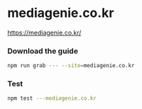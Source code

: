 # mediagenie.co.kr

https://mediagenie.co.kr/

### Download the guide

```sh
npm run grab --- --site=mediagenie.co.kr
```

### Test

```sh
npm test ---mediagenie.co.kr
```

